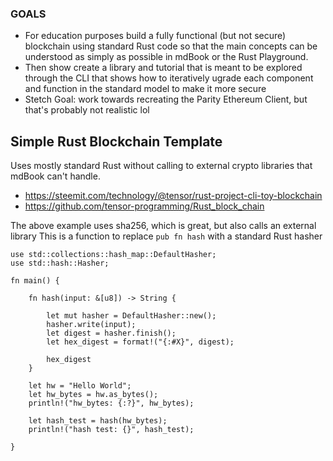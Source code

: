 ### GOALS
- For education purposes build a fully functional (but not secure) blockchain using standard Rust code so that the main concepts can be understood as simply as possible in mdBook or the Rust Playground.
- Then show create a library and tutorial that is meant to be explored through the CLI that shows how to iteratively ugrade each component and function in the standard model to make it more secure
- Stetch Goal: work towards recreating the Parity Ethereum Client, but that's probably not realistic lol


## Simple Rust Blockchain Template
Uses mostly standard Rust without calling to external crypto libraries that mdBook can't handle.
- https://steemit.com/technology/@tensor/rust-project-cli-toy-blockchain
- https://github.com/tensor-programming/Rust_block_chain

The above example uses sha256, which is great, but also calls an external library 
This is a function to replace ```pub fn hash``` with a standard Rust hasher
```
use std::collections::hash_map::DefaultHasher;
use std::hash::Hasher;

fn main() {

    fn hash(input: &[u8]) -> String {
        
        let mut hasher = DefaultHasher::new();
        hasher.write(input);
        let digest = hasher.finish();
        let hex_digest = format!("{:#X}", digest);
        
        hex_digest
    }
    
    let hw = "Hello World";
    let hw_bytes = hw.as_bytes();
    println!("hw_bytes: {:?}", hw_bytes);
    
    let hash_test = hash(hw_bytes);
    println!("hash test: {}", hash_test);
    
}
```
